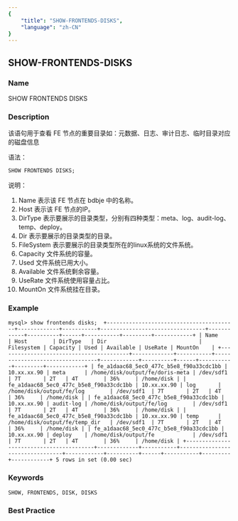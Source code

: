 ```yaml
---
{
    "title": "SHOW-FRONTENDS-DISKS",
    "language": "zh-CN"
}
---
```


<!--
Licensed to the Apache Software Foundation (ASF) under one
or more contributor license agreements.  See the NOTICE file
distributed with this work for additional information
regarding copyright ownership.  The ASF licenses this file
to you under the Apache License, Version 2.0 (the
"License"); you may not use this file except in compliance
with the License.  You may obtain a copy of the License at

  http://www.apache.org/licenses/LICENSE-2.0

Unless required by applicable law or agreed to in writing,
software distributed under the License is distributed on an
"AS IS" BASIS, WITHOUT WARRANTIES OR CONDITIONS OF ANY
KIND, either express or implied.  See the License for the
specific language governing permissions and limitations
under the License.
-->

## SHOW-FRONTENDS-DISKS

### Name

SHOW FRONTENDS DISKS

### Description

 该语句用于查看 FE 节点的重要目录如：元数据、日志、审计日志、临时目录对应的磁盘信息

 语法：

```sql
SHOW FRONTENDS DISKS;
```

说明：
1. Name 表示该 FE 节点在 bdbje 中的名称。
2. Host 表示该 FE 节点的IP。
3. DirType 表示要展示的目录类型，分别有四种类型：meta、log、audit-log、temp、deploy。
4. Dir 表示要展示的目录类型的目录。
5. FileSystem 表示要展示的目录类型所在的linux系统的文件系统。
6. Capacity 文件系统的容量。
7. Used 文件系统已用大小。
8. Available 文件系统剩余容量。
9. UseRate 文件系统使用容量占比。
10. MountOn 文件系统挂在目录。

### Example
`
mysql> show frontends disks; 
+-----------------------------------------+-------------+-----------+---------------------------------+------------+----------+------+-----------+---------+------------+
| Name                                    | Host        | DirType   | Dir                             | Filesystem | Capacity | Used | Available | UseRate | MountOn    |
+-----------------------------------------+-------------+-----------+---------------------------------+------------+----------+------+-----------+---------+------------+
| fe_a1daac68_5ec0_477c_b5e8_f90a33cdc1bb | 10.xx.xx.90 | meta      | /home/disk/output/fe/doris-meta | /dev/sdf1  | 7T       | 2T   | 4T        | 36%     | /home/disk |
| fe_a1daac68_5ec0_477c_b5e8_f90a33cdc1bb | 10.xx.xx.90 | log       | /home/disk/output/fe/log        | /dev/sdf1  | 7T       | 2T   | 4T        | 36%     | /home/disk |
| fe_a1daac68_5ec0_477c_b5e8_f90a33cdc1bb | 10.xx.xx.90 | audit-log | /home/disk/output/fe/log        | /dev/sdf1  | 7T       | 2T   | 4T        | 36%     | /home/disk |
| fe_a1daac68_5ec0_477c_b5e8_f90a33cdc1bb | 10.xx.xx.90 | temp      | /home/disk/output/fe/temp_dir   | /dev/sdf1  | 7T       | 2T   | 4T        | 36%     | /home/disk |
| fe_a1daac68_5ec0_477c_b5e8_f90a33cdc1bb | 10.xx.xx.90 | deploy    | /home/disk/output/fe            | /dev/sdf1  | 7T       | 2T   | 4T        | 36%     | /home/disk |
+-----------------------------------------+-------------+-----------+---------------------------------+------------+----------+------+-----------+---------+------------+
5 rows in set (0.00 sec)
`

### Keywords

    SHOW, FRONTENDS, DISK, DISKS

### Best Practice

